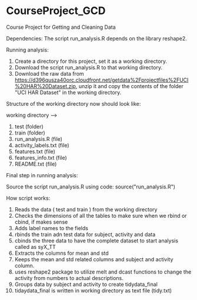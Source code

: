 CourseProject_GCD
=================

Course Project for Getting and Cleaning Data

Dependencies: 
The script run_analysis.R depends on the library reshape2. 


Running analysis: 

1. Create a directory for this project, set it as a working directory.
2. Download the script run_analysis.R to that working directory.
3. Download the raw data from https://d396qusza40orc.cloudfront.net/getdata%2Fprojectfiles%2FUCI%20HAR%20Dataset.zip, unzip it and copy the contents of the folder "UCI HAR Dataset" in the working directory.


Structure of the working directory now should look like:

working directory -->

1. test (folder)
2. train (folder)
3. run_analysis.R (file)
4. activity_labels.txt (file)
5. features.txt (file)
6. features_info.txt (file)
7. README.txt (file)

Final step in running analysis:

Source the script run_analysis.R using code: source("run_analysis.R")


How script works:

1. Reads the data ( test and train ) from the working directory
2. Checks the dimensions of all the tables to make sure when we rbind or cbind, if makes sense
3. Adds label names to the fields
4. rbinds the train adn test data for subject, activity and data
5. cbinds the three data to have the complete dataset to start analysis called as syX_TT
6. Extracts the columns for mean and std
7. Keeps the mean and std related columns and subject and activity column.
8. uses reshape2 package to utilize melt and dcast functions to change the activity from numbers to actual descriptions.
9. Groups data by subject and activity to create tidydata_final
10. tidaydata_final is written in working directory as text file (tidy.txt)
